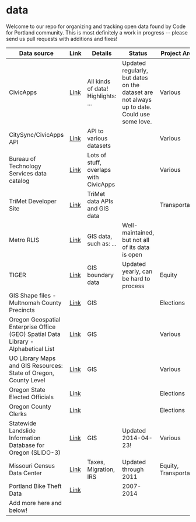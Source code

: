 # data

Welcome to our repo for organizing and tracking open data found by Code for Portland community. This is most definitely a work in progress -- please send us pull requests with additions and fixes!

| Data source | Link | Details | Status | Project Areas |
| ----------- | ---- | ------- | ------ | ------------- |
| CivicApps | [Link](http://civicapps.org/datasets) | All kinds of data! Highlights: ... | Updated regularly, but dates on the dataset are not always up to date. Could use some love. | Various |
| CitySync/CivicApps API | [Link](http://api.civicapps.org/) | API to various datasets | | Various |
| Bureau of Technology Services data catalog | [Link](http://www.portlandoregon.gov/bts/article/268487) | Lots of stuff, overlaps with CivicApps | | Various
| TriMet Developer Site | [Link](http://developer.trimet.org) | TriMet data APIs and GIS data | | Transportation |
| Metro RLIS | [Link](http://rlisdiscovery.oregonmetro.gov/) | GIS data, such as: ... | Well-maintained, but not all of its data is open |
| TIGER | [Link](http://www.census.gov/geo/maps-data/data/tiger-line.html) | GIS boundary data | Updated yearly, can be hard to process | Equity |
| GIS Shape files - Multnomah County Precincts | [Link](http://web.multco.us/sites/default/files/elections/documents/multcoprecincts2013.zip) | GIS | | Elections |
| Oregon Geospatial Enterprise Office (GEO) Spatial Data Library - Alphabetical List | [Link](http://www.oregon.gov/DAS/CIO/GEO/pages/alphalist.aspx) | GIS | | Various |
| UO Library Maps and GIS Resources: State of Oregon, County Level | [Link](http://library.uoregon.edu/map/or/gis_or_county.htm) | GIS | | Various |
| Oregon State Elected Officials | [Link](http://sos.oregon.gov/elections/Pages/stateofficials.aspx) | | | Elections |
| Oregon County Clerks | [Link](http://sos.oregon.gov/elections/Pages/countyofficials.aspx) | | | Elections |
| Statewide Landslide Information Database for Oregon (SLIDO-3) | [Link](http://www.oregongeology.org/sub/slido/data.htm#data) | GIS | Updated 2014-04-23! | Various |
| Missouri Census Data Center | [Link](http://mcdc.missouri.edu/) | Taxes, Migration, IRS | Updated through 2011 | Equity, Transportation |
| Portland Bike Theft Data | [Link](https://github.com/oregonian/bikethefts) | | 2007-2014 | |
| Add more here and below! |  |  |  |

